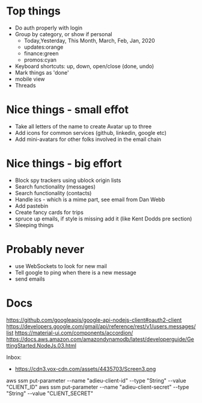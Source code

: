 # Top things

- Do auth properly with login
- Group by category, or show if personal
  - Today,Yesterday, This Month, March, Feb, Jan, 2020
  - updates:orange
  - finance:green
  - promos:cyan
- Keyboard shortcuts: up, down, open/close (done, undo)
- Mark things as 'done'
- mobile view
- Threads

# Nice things - small effot

- Take all letters of the name to create Avatar up to three
- Add icons for common services (github, linkedin, google etc)
- Add mini-avatars for other folks involved in the email chain

# Nice things - big effort

- Block spy trackers using ublock origin lists
- Search functionality (messages)
- Search functionality (contacts)
- Handle ics - which is a mime part, see email from Dan Webb
- Add pastebin
- Create fancy cards for trips
- spruce up emails, if style is missing add it (like Kent Dodds pre section)
- Sleeping things

# Probably never

- use WebSockets to look for new mail
- Tell google to ping when there is a new message
- send emails

# Docs

https://github.com/googleapis/google-api-nodejs-client#oauth2-client
https://developers.google.com/gmail/api/reference/rest/v1/users.messages/list
https://material-ui.com/components/accordion/
https://docs.aws.amazon.com/amazondynamodb/latest/developerguide/GettingStarted.NodeJs.03.html

Inbox:

- https://cdn3.vox-cdn.com/assets/4435703/Screen3.png

aws ssm put-parameter --name "adieu-client-id" --type "String" --value "CLIENT_ID"
aws ssm put-parameter --name "adieu-client-secret" --type "String" --value "CLIENT_SECRET"
